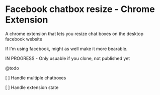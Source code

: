 # Facebook chatbox resize - Chrome Extension

A chrome extension that lets you resize chat boxes on the desktop facebook website

If I'm using facebook, might as well make it more bearable.

IN PROGRESS - Only usuable if you clone, not published yet

@todo

[ ] Handle multiple chatboxes

[ ] Handle extension state
